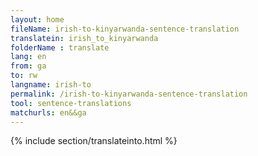 ```yaml
---
layout: home
fileName: irish-to-kinyarwanda-sentence-translation
translatein: irish_to_kinyarwanda
folderName : translate
lang: en
from: ga
to: rw
langname: irish-to
permalink: /irish-to-kinyarwanda-sentence-translation
tool: sentence-translations
matchurls: en&&ga
---
```

{% include section/translateinto.html %}
